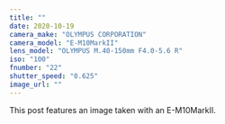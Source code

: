 ```yaml
---
title: ""
date: 2020-10-19
camera_make: "OLYMPUS CORPORATION"
camera_model: "E-M10MarkII"
lens_model: "OLYMPUS M.40-150mm F4.0-5.6 R"
iso: "100"
fnumber: "22"
shutter_speed: "0.625"
image_url: ""
---
```


This post features an image taken with an E-M10MarkII.